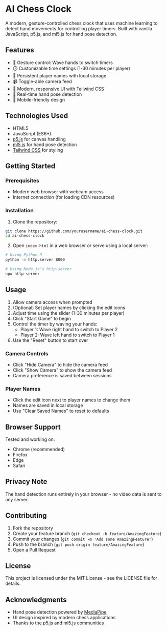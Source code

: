 # AI Chess Clock

A modern, gesture-controlled chess clock that uses machine learning to detect hand movements for controlling player timers. Built with vanilla JavaScript, p5.js, and ml5.js for hand pose detection.

## Features

- 👋 Gesture control: Wave hands to switch timers
- ⏱️ Customizable time settings (1-30 minutes per player)
- 💾 Persistent player names with local storage
- 📹 Toggle-able camera feed
- 🎨 Modern, responsive UI with Tailwind CSS
- 🔄 Real-time hand pose detection
- 📱 Mobile-friendly design

## Technologies Used

- HTML5
- JavaScript (ES6+)
- [p5.js](https://p5js.org/) for canvas handling
- [ml5.js](https://ml5js.org/) for hand pose detection
- [Tailwind CSS](https://tailwindcss.com/) for styling

## Getting Started

### Prerequisites

- Modern web browser with webcam access
- Internet connection (for loading CDN resources)

### Installation

1. Clone the repository:
```bash
git clone https://github.com/yourusername/ai-chess-clock.git
cd ai-chess-clock
```

2. Open `index.html` in a web browser or serve using a local server:
```bash
# Using Python 3
python -m http.server 8000

# Using Node.js's http-server
npx http-server
```

## Usage

1. Allow camera access when prompted
2. (Optional) Set player names by clicking the edit icons
3. Adjust time using the slider (1-30 minutes per player)
4. Click "Start Game" to begin
5. Control the timer by waving your hands:
   - Player 1: Wave right hand to switch to Player 2
   - Player 2: Wave left hand to switch to Player 1
6. Use the "Reset" button to start over

### Camera Controls

- Click "Hide Camera" to hide the camera feed
- Click "Show Camera" to show the camera feed
- Camera preference is saved between sessions

### Player Names

- Click the edit icon next to player names to change them
- Names are saved in local storage
- Use "Clear Saved Names" to reset to defaults

## Browser Support

Tested and working on:
- Chrome (recommended)
- Firefox
- Edge
- Safari

## Privacy Note

The hand detection runs entirely in your browser - no video data is sent to any server.

## Contributing

1. Fork the repository
2. Create your feature branch (`git checkout -b feature/AmazingFeature`)
3. Commit your changes (`git commit -m 'Add some AmazingFeature'`)
4. Push to the branch (`git push origin feature/AmazingFeature`)
5. Open a Pull Request

## License

This project is licensed under the MIT License - see the LICENSE file for details.

## Acknowledgments

- Hand pose detection powered by [MediaPipe](https://mediapipe.dev/)
- UI design inspired by modern chess applications
- Thanks to the p5.js and ml5.js communities